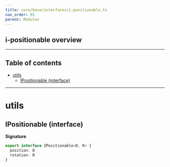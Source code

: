 ```yaml
---
title: core/base/interfaces/i-positionable.ts
nav_order: 85
parent: Modules
---
```


## i-positionable overview

---

<h2 class="text-delta">Table of contents</h2>

- [utils](#utils)
  - [IPositionable (interface)](#ipositionable-interface)

---

# utils

## IPositionable (interface)

**Signature**

```ts
export interface IPositionable<D, R> {
  position: D
  rotation: R
}
```
